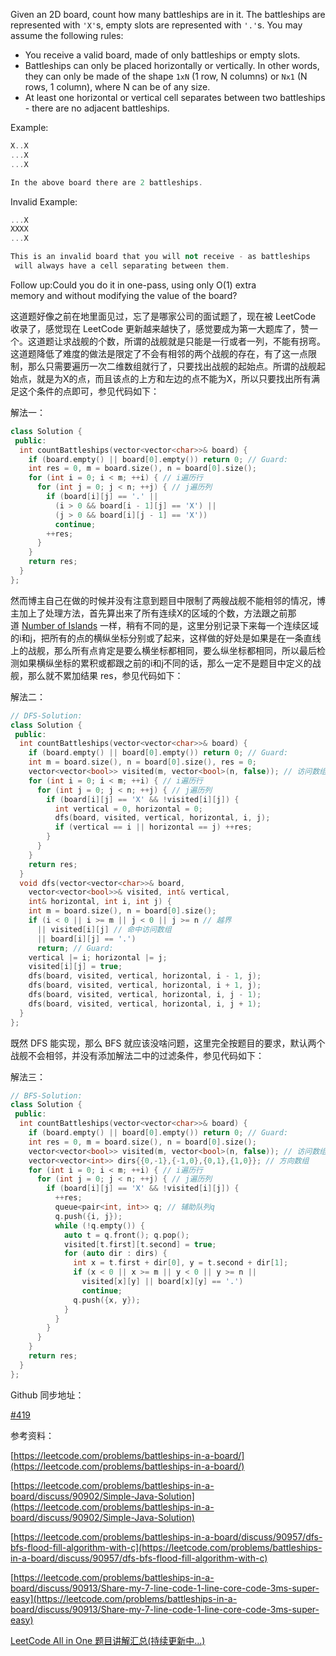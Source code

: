 Given an 2D board, count how many battleships are in it. The battleships are represented with `'X'`s, empty slots are represented with `'.'`s. You may assume the following rules:

- You receive a valid board, made of only battleships or empty slots.
- Battleships can only be placed horizontally or vertically. In other words, they can only be made of the shape `1xN` (1 row, N columns) or `Nx1` (N rows, 1 column), where N can be of any size.
- At least one horizontal or vertical cell separates between two battleships - there are no adjacent battleships.

Example:

```cpp
X..X
...X
...X

In the above board there are 2 battleships.
```

Invalid Example:

```cpp
...X
XXXX
...X

This is an invalid board that you will not receive - as battleships
 will always have a cell separating between them.
```

Follow up:Could you do it in one-pass, using only O(1) extra memory and without modifying the value of the board?

这道题好像之前在地里面见过，忘了是哪家公司的面试题了，现在被 LeetCode 收录了，感觉现在 LeetCode 更新越来越快了，感觉要成为第一大题库了，赞一个。这道题让求战舰的个数，所谓的战舰就是只能是一行或者一列，不能有拐弯。这道题降低了难度的做法是限定了不会有相邻的两个战舰的存在，有了这一点限制，那么只需要遍历一次二维数组就行了，只要找出战舰的起始点。所谓的战舰起始点，就是为X的点，而且该点的上方和左边的点不能为X，所以只要找出所有满足这个条件的点即可，参见代码如下：

解法一：

```cpp
class Solution {
 public:
  int countBattleships(vector<vector<char>>& board) {
    if (board.empty() || board[0].empty()) return 0; // Guard:
    int res = 0, m = board.size(), n = board[0].size();
    for (int i = 0; i < m; ++i) { // i遍历行
      for (int j = 0; j < n; ++j) { // j遍历列
        if (board[i][j] == '.' || 
          (i > 0 && board[i - 1][j] == 'X') ||
          (j > 0 && board[i][j - 1] == 'X'))
          continue;
        ++res;
      }
    }
    return res;
  }
};
```

然而博主自己在做的时候并没有注意到题目中限制了两艘战舰不能相邻的情况，博主加上了处理方法，首先算出来了所有连续X的区域的个数，方法跟之前那道 [Number of Islands](http://www.cnblogs.com/grandyang/p/4402656.html) 一样，稍有不同的是，这里分别记录下来每一个连续区域的i和j，把所有的点的横纵坐标分别或了起来，这样做的好处是如果是在一条直线上的战舰，那么所有点肯定是要么横坐标都相同，要么纵坐标都相同，所以最后检测如果横纵坐标的累积或都跟之前的i和j不同的话，那么一定不是题目中定义的战舰，那么就不累加结果 res，参见代码如下：

解法二：

```cpp
// DFS-Solution:
class Solution {
 public:
  int countBattleships(vector<vector<char>>& board) {
    if (board.empty() || board[0].empty()) return 0; // Guard:
    int m = board.size(), n = board[0].size(), res = 0;
    vector<vector<bool>> visited(m, vector<bool>(n, false)); // 访问数组
    for (int i = 0; i < m; ++i) { // i遍历行
      for (int j = 0; j < n; ++j) { // j遍历列
        if (board[i][j] == 'X' && !visited[i][j]) {
          int vertical = 0, horizontal = 0;
          dfs(board, visited, vertical, horizontal, i, j);
          if (vertical == i || horizontal == j) ++res;
        }
      }
    }
    return res;
  }
  void dfs(vector<vector<char>>& board,
    vector<vector<bool>>& visited, int& vertical,
    int& horizontal, int i, int j) {
    int m = board.size(), n = board[0].size();
    if (i < 0 || i >= m || j < 0 || j >= n // 越界
      || visited[i][j] // 命中访问数组
      || board[i][j] == '.')
      return; // Guard:
    vertical |= i; horizontal |= j;
    visited[i][j] = true;
    dfs(board, visited, vertical, horizontal, i - 1, j);
    dfs(board, visited, vertical, horizontal, i + 1, j);
    dfs(board, visited, vertical, horizontal, i, j - 1);
    dfs(board, visited, vertical, horizontal, i, j + 1);
  }
};
```

既然 DFS 能实现，那么 BFS 就应该没啥问题，这里完全按题目的要求，默认两个战舰不会相邻，并没有添加解法二中的过滤条件，参见代码如下：

解法三：

```cpp
// BFS-Solution:
class Solution {
 public:
  int countBattleships(vector<vector<char>>& board) {
    if (board.empty() || board[0].empty()) return 0; // Guard:
    int res = 0, m = board.size(), n = board[0].size();
    vector<vector<bool>> visited(m, vector<bool>(n, false)); // 访问数组
    vector<vector<int>> dirs{{0,-1},{-1,0},{0,1},{1,0}}; // 方向数组
    for (int i = 0; i < m; ++i) { // i遍历行
      for (int j = 0; j < n; ++j) { // j遍历列
        if (board[i][j] == 'X' && !visited[i][j]) {
          ++res;
          queue<pair<int, int>> q; // 辅助队列q
          q.push({i, j});
          while (!q.empty()) {
            auto t = q.front(); q.pop();
            visited[t.first][t.second] = true;
            for (auto dir : dirs) {
              int x = t.first + dir[0], y = t.second + dir[1];
              if (x < 0 || x >= m || y < 0 || y >= n ||
                visited[x][y] || board[x][y] == '.')
                continue;
              q.push({x, y});
            }
          }
        }
      }
    }
    return res;
  }
};
```

Github 同步地址：

[#419](https://github.com/grandyang/leetcode/issues/419)

参考资料：

[https://leetcode.com/problems/battleships-in-a-board/](https://leetcode.com/problems/battleships-in-a-board/)

[https://leetcode.com/problems/battleships-in-a-board/discuss/90902/Simple-Java-Solution](https://leetcode.com/problems/battleships-in-a-board/discuss/90902/Simple-Java-Solution)

[https://leetcode.com/problems/battleships-in-a-board/discuss/90957/dfs-bfs-flood-fill-algorithm-with-c](https://leetcode.com/problems/battleships-in-a-board/discuss/90957/dfs-bfs-flood-fill-algorithm-with-c)

[https://leetcode.com/problems/battleships-in-a-board/discuss/90913/Share-my-7-line-code-1-line-core-code-3ms-super-easy](https://leetcode.com/problems/battleships-in-a-board/discuss/90913/Share-my-7-line-code-1-line-core-code-3ms-super-easy)

[LeetCode All in One 题目讲解汇总(持续更新中...)](http://www.cnblogs.com/grandyang/p/4606334.html)

